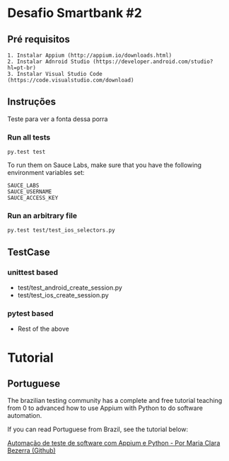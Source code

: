 # Desafio Smartbank #2
## Pré requisitos

```
1. Instalar Appium (http://appium.io/downloads.html)
2. Instalar Adnroid Studio (https://developer.android.com/studio?hl=pt-br)
3. Instalar Visual Studio Code (https://code.visualstudio.com/download)
```

## Instruções

Teste para ver a fonta dessa porra

### Run all tests

```
py.test test
```

To run them on Sauce Labs, make sure that you have the following environment
variables set:
```
SAUCE_LABS
SAUCE_USERNAME
SAUCE_ACCESS_KEY
```

### Run an arbitrary file

```
py.test test/test_ios_selectors.py
```

## TestCase
### unittest based
- test/test_android_create_session.py
- test/test_ios_create_session.py

### pytest based
- Rest of the above

# Tutorial

## Portuguese

The brazilian testing community has a complete and free tutorial teaching from 0 to advanced how to use Appium with Python to do software automation.

If you can read Portuguese from Brazil, see the tutorial below:

[Automação de teste de software com Appium e Python - Por Maria Clara Bezerra (Github)](https://github.com/clarabez/appium)
